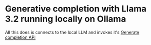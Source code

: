 # Generative completion with Llama 3.2 running locally on Ollama

All this does is connects to the local LLM and invokes it's [Generate completion API](https://github.com/ollama/ollama/blob/main/docs/api.md#generate-a-completion)
